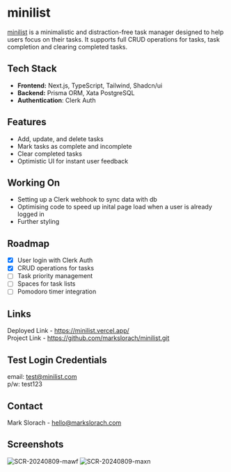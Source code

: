 # minilist
[minilist](https://minilist.vercel.app/) is a minimalistic and distraction-free task manager designed to help users focus on their tasks. It supports full CRUD operations for tasks, task completion and clearing completed tasks.

## Tech Stack
- **Frontend:** Next.js, TypeScript, Tailwind, Shadcn/ui
- **Backend:** Prisma ORM, Xata PostgreSQL
- **Authentication**: Clerk Auth

## Features
* Add, update, and delete tasks
* Mark tasks as complete and incomplete
* Clear completed tasks
* Optimistic UI for instant user feedback

## Working On
- Setting up a Clerk webhook to sync data with db
- Optimising code to speed up inital page load when a user is already logged in
- Further styling

## Roadmap
- [x] User login with Clerk Auth
- [x] CRUD operations for tasks
- [ ] Task priority management
- [ ] Spaces for task lists
- [ ] Pomodoro timer integration

## Links
Deployed Link - https://minilist.vercel.app/ \
Project Link - https://github.com/markslorach/minilist.git

## Test Login Credentials
email: test@minilist.com \
p/w: test123

## Contact
Mark Slorach - hello@markslorach.com

## Screenshots
![SCR-20240809-mawf](https://github.com/user-attachments/assets/aeb7f2ad-5f1b-4b42-88eb-571732d56c0f)
![SCR-20240809-maxn](https://github.com/user-attachments/assets/d1d299ba-29dc-4345-a6a9-13fc63a67bcd)
